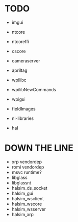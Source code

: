 # TODO

- imgui

- ntcore
- ntcoreffi

- cscore
- cameraserver
- apriltag

- wpilibc
- wpilibNewCommands

- wpigui
- fieldImages

- ni-libraries
- hal

# DOWN THE LINE
- xrp vendordep
- romi vendordep
- msvc runtime?
- libglass
- libglassnt
- halsim_ds_socket
- halsim_gui
- halsim_wsclient
- halsim_wscore
- halsim_wsserver
- halsim_xrp